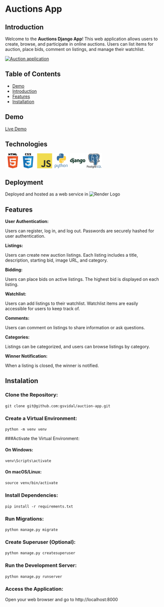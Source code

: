 # Auctions App

## Introduction

Welcome to the **Auctions Django App**! This web application allows users to create, browse, and participate in online auctions. Users can list items for auction, place bids, comment on listings, and manage their watchlist.

<a href="https://auction-app-nr4r.onrender.com/" >
<img src="https://i.postimg.cc/RZF3vqCs/auctions.gif" width="800" alt="Auction application">
</a>

## Table of Contents

- [Demo](#demo)
- [Introduction](#introduction)
- [Features](#features)
- [Installation](#installation)

## Demo
[Live Demo](https://auction-app-nr4r.onrender.com/)

## Technologies
<img src="https://raw.githubusercontent.com/devicons/devicon/55609aa5bd817ff167afce0d965585c92040787a/icons/html5/html5-original-wordmark.svg" alt="html5 Logo" width="50" height="50"/><img src="https://raw.githubusercontent.com/devicons/devicon/55609aa5bd817ff167afce0d965585c92040787a/icons/css3/css3-original-wordmark.svg" alt="css3 Logo" width="50" height="50"/>
<img src="https://raw.githubusercontent.com/devicons/devicon/55609aa5bd817ff167afce0d965585c92040787a/icons/javascript/javascript-original.svg" alt="Javascript Logo" width="50" height="50"/>
<img src="https://raw.githubusercontent.com/devicons/devicon/55609aa5bd817ff167afce0d965585c92040787a/icons/python/python-original-wordmark.svg" alt="Python Logo" width="50" height="50"/>
<img src="https://raw.githubusercontent.com/devicons/devicon/55609aa5bd817ff167afce0d965585c92040787a/icons/django/django-plain-wordmark.svg" alt="Django Logo" width="50" height="50"/>
<img src="https://raw.githubusercontent.com/devicons/devicon/55609aa5bd817ff167afce0d965585c92040787a/icons/postgresql/postgresql-original-wordmark.svg" alt="Python Logo" width="50" height="50"/>

## Deployment
Deployed and hosted as a web service in <img src="https://ptimofeev.com/images/render.png" alt="Render Logo" width="125" height="25"/>

## Features
**User Authentication:**

Users can register, log in, and log out.
Passwords are securely hashed for user authentication.

**Listings:**

Users can create new auction listings.
Each listing includes a title, description, starting bid, image URL, and category.

**Bidding:**

Users can place bids on active listings.
The highest bid is displayed on each listing.

**Watchlist:**

Users can add listings to their watchlist.
Watchlist items are easily accessible for users to keep track of.

**Comments:**

Users can comment on listings to share information or ask questions.

**Categories:**

Listings can be categorized, and users can browse listings by category.

**Winner Notification:**

When a listing is closed, the winner is notified.

## Instalation
### Clone the Repository:
`git clone git@github.com:gsvidal/auction-app.git`

### Create a Virtual Environment:
`python -m venv venv`

###Activate the Virtual Environment:
#### On Windows:
`venv\Scripts\activate`

#### On macOS/Linux:
`source venv/bin/activate`

### Install Dependencies:
`pip install -r requirements.txt`

### Run Migrations:
`python manage.py migrate`

### Create Superuser (Optional):
`python manage.py createsuperuser`

### Run the Development Server:
`python manage.py runserver`

### Access the Application:
Open your web browser and go to http://localhost:8000
